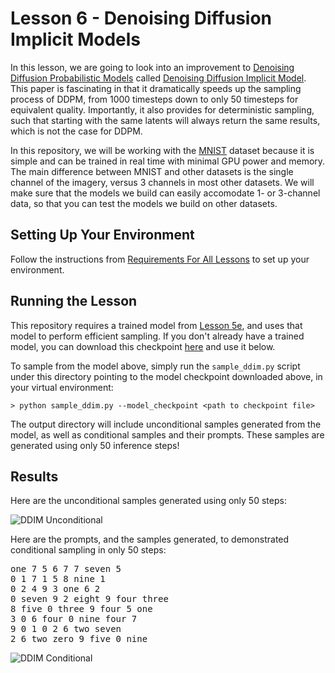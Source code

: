 # Lesson 6 - Denoising Diffusion Implicit Models

In this lesson, we are going to look into an improvement to [Denoising Diffusion Probabilistic Models](https://arxiv.org/abs/2006.11239) called [Denoising Diffusion Implicit Model](https://arxiv.org/abs/2010.02502). This paper is fascinating in that it dramatically speeds up the sampling process of DDPM, from 1000 timesteps down to only 50 timesteps for equivalent quality. Importantly, it also provides for deterministic sampling, such that starting with the same latents will always return the same results, which is not the case for DDPM.

In this repository, we will be working with the [MNIST](https://en.wikipedia.org/wiki/MNIST_database) dataset because it is simple and can be trained in real time with minimal GPU power and memory. The main difference between MNIST and other datasets is the single channel of the imagery, versus 3 channels in most other datasets. We will make sure that the models we build can easily accomodate 1- or 3-channel data, so that you can test the models we build on other datasets.

## Setting Up Your Environment

Follow the instructions from [Requirements For All Lessons](https://github.com/swookey-thinky/mindiffusion?tab=readme-ov-file#requirements-for-all-lessons) to set up your environment.

## Running the Lesson

This repository requires a trained model from [Lesson 5e](https://github.com/swookey-thinky/mindiffusion/tree/main/lesson_05/sublesson_e), and uses that model to perform efficient sampling. If you don't already have a trained model, you can download this checkpoint [here](https://drive.google.com/file/d/1SGk-pqZK6VmuuB4RgpjPf56uZIzHxaTK/view?usp=drive_link) and use it below.

To sample from the model above, simply run the `sample_ddim.py` script under this directory pointing to the model checkpoint downloaded above, in your virtual environment:

```
> python sample_ddim.py --model_checkpoint <path to checkpoint file>
```

The output directory will include unconditional samples generated from the model, as well as conditional samples and their prompts. These samples are generated using only 50 inference steps!

## Results

Here are the unconditional samples generated using only 50 steps:

![DDIM Unconditional](https://drive.google.com/uc?export=view&id=1SSVGEOvO9Pmz-SdWLFFTVduzwF8gAR8_)

Here are the prompts, and the samples generated, to demonstrated conditional sampling in only 50 steps:

<pre>
one 7 5 6 7 7 seven 5 
0 1 7 1 5 8 nine 1 
0 2 4 9 3 one 6 2 
0 seven 9 2 eight 9 four three 
8 five 0 three 9 four 5 one 
3 0 6 four 0 nine four 7 
9 0 1 0 2 6 two seven 
2 6 two zero 9 five 0 nine 
</pre>

![DDIM Conditional](https://drive.google.com/uc?export=view&id=1kLKufiSWTzVW54b-bvQZD17TcJcWFUSC)